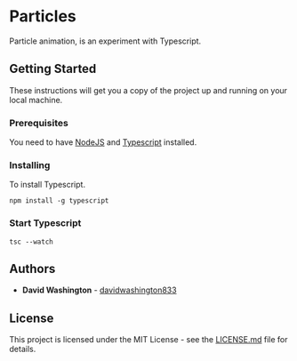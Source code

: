 # Particles

Particle animation, is an experiment with Typescript.

## Getting Started

These instructions will get you a copy of the project up and running on your local machine.

### Prerequisites

You need to have [NodeJS](https://nodejs.org/en/) and [Typescript](https://www.typescriptlang.org/) installed.

### Installing

To install Typescript.
```
npm install -g typescript
```

### Start Typescript

```
tsc --watch
```

## Authors

* **David Washington** - [davidwashington833](https://github.com/DavidWashington833)

## License

This project is licensed under the MIT License - see the [LICENSE.md](LICENSE.md) file for details.
